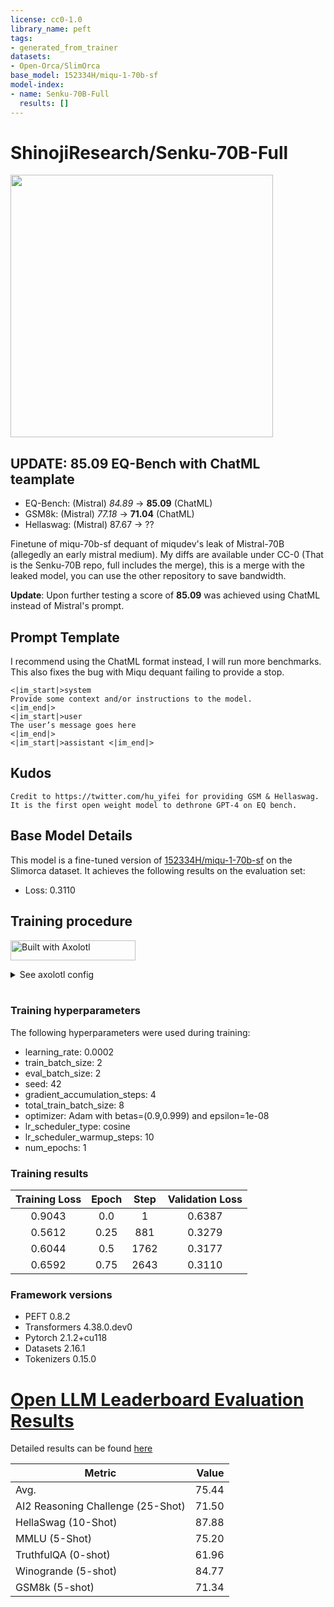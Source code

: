 ```yaml
---
license: cc0-1.0
library_name: peft
tags:
- generated_from_trainer
datasets:
- Open-Orca/SlimOrca
base_model: 152334H/miqu-1-70b-sf
model-index:
- name: Senku-70B-Full
  results: []
---
```


# ShinojiResearch/Senku-70B-Full

[<img src="https://cdna.artstation.com/p/assets/images/images/034/109/324/large/bella-factor-senku-ishigami.jpg?1611427638" width="420">](Senku-70B-Full)
## UPDATE: **85.09** EQ-Bench with ChatML teamplate
* EQ-Bench: (Mistral) *84.89* -> **85.09** (ChatML)
* GSM8k: (Mistral) *77.18* -> **71.04** (ChatML)
* Hellaswag: (Mistral) 87.67 -> ??

Finetune of miqu-70b-sf dequant of miqudev's leak of Mistral-70B (allegedly an early mistral medium). My diffs are available under CC-0 (That is the Senku-70B repo, full includes the merge), this is a merge with the leaked model, you can use the other repository to save bandwidth.

**Update**: Upon further testing a score of **85.09** was achieved using ChatML instead of Mistral's prompt. 

## Prompt Template

I recommend using the ChatML format instead, I will run more benchmarks. This also fixes the bug with Miqu dequant failing to provide a stop. 
```
<|im_start|>system 
Provide some context and/or instructions to the model.
<|im_end|> 
<|im_start|>user 
The user’s message goes here
<|im_end|> 
<|im_start|>assistant <|im_end|>
```

## Kudos
`Credit to https://twitter.com/hu_yifei for providing GSM & Hellaswag. It is the first open weight model to dethrone GPT-4 on EQ bench.`

## Base Model Details
This model is a fine-tuned version of [152334H/miqu-1-70b-sf](https://huggingface.co/152334H/miqu-1-70b-sf) on the Slimorca dataset.
It achieves the following results on the evaluation set:
- Loss: 0.3110

## Training procedure

[<img src="https://raw.githubusercontent.com/OpenAccess-AI-Collective/axolotl/main/image/axolotl-badge-web.png" alt="Built with Axolotl" width="200" height="32"/>](https://github.com/OpenAccess-AI-Collective/axolotl)
<details><summary>See axolotl config</summary>

axolotl version: `0.4.0`
```yaml
base_model: 152334H/miqu-1-70b-sf
model_type: MistralForCausalLM
tokenizer_type: LlamaTokenizer
is_mistral_derived_model: true

load_in_8bit: false
load_in_4bit: true
strict: false

datasets:
  - path: Open-Orca/SlimOrca
    type: sharegpt
    conversation: chatml
dataset_prepared_path: last_run_prepared
val_set_size: 0.1
output_dir: ./qlora-out

adapter: qlora
lora_model_dir:

sequence_len: 8192
sample_packing: true
pad_to_sequence_len: true

lora_r: 32
lora_alpha: 16
lora_dropout: 0.05
lora_target_linear: true
lora_fan_in_fan_out:
lora_target_modules:
  - gate_proj
  - down_proj
  - up_proj
  - q_proj
  - v_proj
  - k_proj
  - o_proj

wandb_project:
wandb_entity:
wandb_watch:
wandb_name:
wandb_log_model:

gradient_accumulation_steps: 4
micro_batch_size: 2
num_epochs: 1
optimizer: adamw_bnb_8bit
lr_scheduler: cosine
learning_rate: 0.0002

train_on_inputs: false
group_by_length: false
bf16: auto
fp16:
tf32: false

gradient_checkpointing: true
early_stopping_patience:
resume_from_checkpoint:
local_rank:
logging_steps: 1
xformers_attention:
flash_attention: true

loss_watchdog_threshold: 5.0
loss_watchdog_patience: 3

warmup_steps: 10
evals_per_epoch: 4
eval_table_size:
eval_table_max_new_tokens: 128
saves_per_epoch: 1
debug:
deepspeed:
weight_decay: 0.0
fsdp:
fsdp_config:
special_tokens:
  bos_token: "<s>"
  eos_token: "</s>"
  unk_token: "<unk>"
```

</details><br>

### Training hyperparameters

The following hyperparameters were used during training:
- learning_rate: 0.0002
- train_batch_size: 2
- eval_batch_size: 2
- seed: 42
- gradient_accumulation_steps: 4
- total_train_batch_size: 8
- optimizer: Adam with betas=(0.9,0.999) and epsilon=1e-08
- lr_scheduler_type: cosine
- lr_scheduler_warmup_steps: 10
- num_epochs: 1

### Training results

| Training Loss | Epoch | Step | Validation Loss |
|:-------------:|:-----:|:----:|:---------------:|
| 0.9043        | 0.0   | 1    | 0.6387          |
| 0.5612        | 0.25  | 881  | 0.3279          |
| 0.6044        | 0.5   | 1762 | 0.3177          |
| 0.6592        | 0.75  | 2643 | 0.3110          |


### Framework versions

- PEFT 0.8.2
- Transformers 4.38.0.dev0
- Pytorch 2.1.2+cu118
- Datasets 2.16.1
- Tokenizers 0.15.0
# [Open LLM Leaderboard Evaluation Results](https://huggingface.co/spaces/HuggingFaceH4/open_llm_leaderboard)
Detailed results can be found [here](https://huggingface.co/datasets/open-llm-leaderboard/details_ShinojiResearch__Senku-70B-Full)

|             Metric              |Value|
|---------------------------------|----:|
|Avg.                             |75.44|
|AI2 Reasoning Challenge (25-Shot)|71.50|
|HellaSwag (10-Shot)              |87.88|
|MMLU (5-Shot)                    |75.20|
|TruthfulQA (0-shot)              |61.96|
|Winogrande (5-shot)              |84.77|
|GSM8k (5-shot)                   |71.34|

